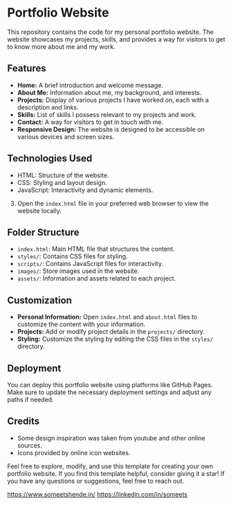 # Portfolio Website

This repository contains the code for my personal portfolio website. The website showcases my projects, skills, and provides a way for visitors to get to know more about me and my work.

## Features

- **Home:** A brief introduction and welcome message.
- **About Me:** Information about me, my background, and interests.
- **Projects:** Display of various projects I have worked on, each with a description and links.
- **Skills:** List of skills I possess relevant to my projects and work.
- **Contact:** A way for visitors to get in touch with me.
- **Responsive Design:** The website is designed to be accessible on various devices and screen sizes.

## Technologies Used

- HTML: Structure of the website.
- CSS: Styling and layout design.
- JavaScript: Interactivity and dynamic elements.


3. Open the `index.html` file in your preferred web browser to view the website locally.

## Folder Structure

- `index.html`: Main HTML file that structures the content.
- `styles/`: Contains CSS files for styling.
- `scripts/`: Contains JavaScript files for interactivity.
- `images/`: Store images used in the website.
- `assets/`: Information and assets related to each project.

## Customization

- **Personal Information:** Open `index.html` and `about.html` files to customize the content with your information.
- **Projects:** Add or modify project details in the `projects/` directory.
- **Styling:** Customize the styling by editing the CSS files in the `styles/` directory.

## Deployment

You can deploy this portfolio website using platforms like GitHub Pages. Make sure to update the necessary deployment settings and adjust any paths if needed.

## Credits

- Some design inspiration was taken from youtube and other online sources.
- Icons provided by online icon websites.


Feel free to explore, modify, and use this template for creating your own portfolio website. If you find this template helpful, consider giving it a star! If you have any questions or suggestions, feel free to reach out.

https://www.someetshende.in/
https://linkedin.com/in/someets
